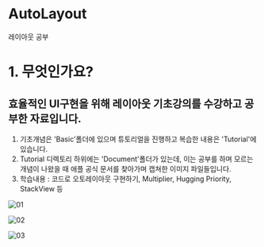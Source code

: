 # AutoLayout
레이아웃 공부

# 1. 무엇인가요?
## 효율적인 UI구현을 위해 레이아웃 기초강의를 수강하고 공부한 자료입니다.
1. 기초개념은 'Basic'폴더에 있으며 튜토리얼을 진행하고 복습한 내용은 'Tutorial'에 있습니다.
2. Tutorial 디렉토리 하위에는 'Document'폴더가 있는데, 이는 공부를 하며 모르는 개념이 나왔을 때 애플 공식 문서를 찾아가며 캡쳐한 이미지 파일들입니다.
3. 학습내용 : 코드로 오토레이아웃 구현하기, Multiplier, Hugging Priority, StackView 등

![01](https://user-images.githubusercontent.com/47823405/53137194-1fcf0080-35c5-11e9-988c-a1f3367adfb9.gif)

![02](https://user-images.githubusercontent.com/47823405/53137207-2eb5b300-35c5-11e9-9fc0-7708fc7ac8db.gif)

![03](https://user-images.githubusercontent.com/47823405/53137217-3b3a0b80-35c5-11e9-8b9f-29833de2ff04.gif)

	
